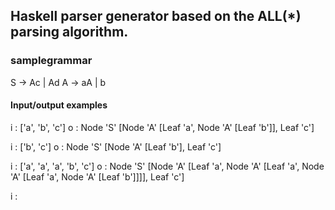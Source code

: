 ## Haskell parser generator based on the ALL(*) parsing algorithm.

### samplegrammar

S -> Ac | Ad
A -> aA | b

#### Input/output examples

i : ['a', 'b', 'c']
o : Node 'S' [Node 'A' [Leaf 'a', Node 'A' [Leaf 'b']], Leaf 'c']

i : ['b', 'c']
o : Node 'S' [Node 'A' [Leaf 'b'], Leaf 'c']

i : ['a', 'a', 'a', 'b', 'c']
o : Node 'S' [Node 'A' [Leaf 'a', Node 'A' [Leaf 'a', Node 'A' [Leaf 'a', Node 'A' [Leaf 'b']]]], Leaf 'c']

i : 